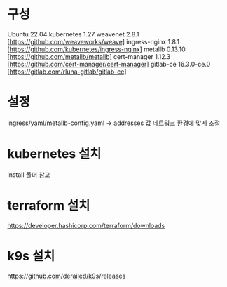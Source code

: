 # 구성

Ubuntu          22.04
kubernetes      1.27
weavenet        2.8.1       [https://github.com/weaveworks/weave]
ingress-nginx   1.8.1       [https://github.com/kubernetes/ingress-nginx]
metallb         0.13.10     [https://github.com/metallb/metallb]
cert-manager    1.12.3      [https://github.com/cert-manager/cert-manager]
gitlab-ce       16.3.0-ce.0 [https://gitlab.com/rluna-gitlab/gitlab-ce]
       
# 설정

ingress/yaml/metallb-config.yaml ->  addresses 값 네트워크 환경에 맞게 조절

# kubernetes 설치

install 폴더 참고

# terraform 설치

https://developer.hashicorp.com/terraform/downloads

# k9s 설치

https://github.com/derailed/k9s/releases